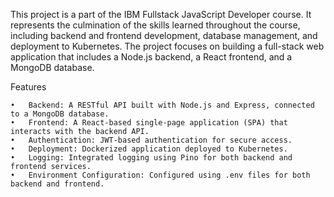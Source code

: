 This project is a part of the IBM Fullstack JavaScript Developer course. It represents the culmination of the skills learned throughout the course, including backend and frontend development, database management, and deployment to Kubernetes. The project focuses on building a full-stack web application that includes a Node.js backend, a React frontend, and a MongoDB database.

Features

	•	Backend: A RESTful API built with Node.js and Express, connected to a MongoDB database.
	•	Frontend: A React-based single-page application (SPA) that interacts with the backend API.
	•	Authentication: JWT-based authentication for secure access.
	•	Deployment: Dockerized application deployed to Kubernetes.
	•	Logging: Integrated logging using Pino for both backend and frontend services.
	•	Environment Configuration: Configured using .env files for both backend and frontend.

